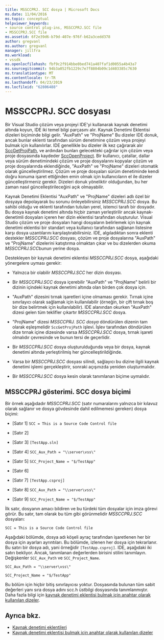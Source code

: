 ```yaml
---
title: MSSCCPRJ. SCC dosya | Microsoft Docs
ms.date: 11/04/2016
ms.topic: conceptual
helpviewer_keywords:
- source control plug-ins, MSSCCPRJ.SCC file
- MSSCCPRJ.SCC file
ms.assetid: 6f2e39d6-b79d-407e-976f-b62a3cedd378
author: gregvanl
ms.author: gregvanl
manager: jillfra
ms.workload:
- vssdk
ms.openlocfilehash: fbf9c2f914bbe0bed741a407faf1d0055a4b43a7
ms.sourcegitcommit: 94b3a052fb1229c7e7f8804b09c1d403385c7630
ms.translationtype: MT
ms.contentlocale: tr-TR
ms.lasthandoff: 04/23/2019
ms.locfileid: "62806488"
---
```

# <a name="mssccprjscc-file"></a>MSSCCPRJ. SCC dosyası
Bir Visual Studio çözüm veya projeyi IDE'yi kullanarak kaynak denetimi altında koyun, IDE iki temel bilgi parçasını alır. Kaynak Denetimi Eklentisi dizeleri biçiminde bilgi gelir. "AuxPath" ve "ProjName" Bu dizeler IDE donuk, ancak bunlar eklenti tarafından sürüm denetimine çözüm veya projeyi bulmak için kullanılırlar. IDE genellikle bu dizeler ilk kez çağırarak alır [SccGetProjPath](../extensibility/sccgetprojpath-function.md), ve ardından bunları gelecekteki çağrılar için çözüm veya proje dosyasında kaydeder [SccOpenProject](../extensibility/sccopenproject-function.md). Bir kullanıcı, çatallar, dallar veya sürüm denetimindeki çözüm ve proje dosyalarını kopyalar çözüm ve proje dosyalarında eklendiğinde, "AuxPath" ve "ProjName" dizeleri otomatik olarak güncelleştirilmez. Çözüm ve proje dosyaları sürüm denetiminde kendi doğru konuma işaret ettiğinden emin olmak için kullanıcıların el ile dizeler güncelleştirmeniz gerekir. Dizeleri donuk yöneliktir olduğundan, bu her zaman nasıl güncelleştirileceğini açık olmayabilir.

 Kaynak Denetimi Eklentisi "AuxPath" ve "ProjName" dizeleri adlı özel bir dosyaya depolayarak bu sorunu önleyebilirsiniz *MSSCCPRJ.SCC* dosya. Bu sahibi olduğu ve eklenti tarafından tutulan yerel, istemci tarafı bir dosyadır. Bu dosya kaynak denetimi altında hiçbir zaman yerleştirilir ancak kaynak-denetimli dosyaları içeren her dizin eklentisi tarafından oluşturulur. Visual Studio çözüm ve proje dosyaları hangi dosyaların belirlemek için kaynak denetimi eklentisi bir standart veya kullanıcı tarafından sağlanan listesine karşı dosya uzantılarını karşılaştırabilirsiniz. IDE, algıladıktan sonra eklenti destekler *MSSCCPRJ.SCC* dosyası, çözüm ve proje dosyalarına "AuxPath" ve "ProjName" dizelerini katıştırma olmaktan çıkar ve bu dizelerden okuma *MSSCCPRJ.SCC*bunun yerine dosya.

 Destekleyen bir kaynak denetimi eklentisi *MSSCCPRJ.SCC* dosya, aşağıdaki yönergelere uyması gerekir:

- Yalnızca bir olabilir *MSSCCPRJ.SCC* her dizin dosyası.

- Bir *MSSCCPRJ.SCC* dosya içerebilir "AuxPath" ve "ProjName" belirli bir dizinin içindeki kaynak denetimi altında olan birden çok dosya için.

- "AuxPath" dizesini tırnak işaretleri içine olmaması gerekir. Tırnak içine sınırlayıcı olarak sağlamak için kullanılabilir (örneğin, bir çift tırnak boş bir dize belirtmek için kullanılabilir). IDE alanından okurken "AuxPath" dizesi gelen tüm teklifler çıkartır *MSSCCPRJ.SCC* dosya.

- "ProjName" dizesi *MSSCCPRJ. SCC dosya* döndürülen dizenin tam olarak eşleşmelidir `SccGetProjPath` işlevi. İşlev tarafından döndürülen dize tırnak içine dizesinde varsa *MSSCCPRJ.SCC* dosya, tırnak işareti olmalıdır çevresinde ve bunun tersi de geçerlidir.

- Bir *MSSCCPRJ.SCC* dosya oluşturulduğunda veya bir dosya, kaynak denetimi altında yerleştirilmiş her güncelleştirildiğinde.

- Varsa bir *MSSCCPRJ.SCC* dosyası silindi, sağlayıcı bu dizine ilgili kaynak denetimi işlemi gerçekleştirir, sonraki açışınızda yeniden oluşturmalıdır.

- Bir *MSSCCPRJ.SCC* dosya kesin olarak tanımlanan biçime uymalıdır.

## <a name="an-illustration-of-the-mssccprjscc-file-format"></a>MSSCCPRJ gösterimi. SCC dosya biçimi
 Bir örnek aşağıdadır *MSSCCPRJ.SCC* (satır numaralarını yalnızca bir kılavuz olarak sağlanır ve dosya gövdesinde dahil edilmemesi gereken) dosya biçimi:

- [Satır 1] `SCC = This is a Source Code Control file`

- [Satır 2]

- [Satır 3] `[TestApp.sln]`

- [Satır 4] `SCC_Aux_Path = "\\server\vss\"`

- [Satır 5] `SCC_Project_Name = "$/TestApp"`

- [Satır 6]

- [Satır 7] `[TestApp.csproj]`

- [Satır 8] `SCC_Aux_Path = "\\server\vss\"`

- [Satır 9] `SCC_Project_Name = "$/TestApp"`

 İlk satır, dosyanın amacı bildiren ve bu türdeki tüm dosyalar için imza görevi görür. Bu satır, tam olarak bu tüm gibi görünmelidir *MSSCCPRJ.SCC* dosyaları:

 `SCC = This is a Source Code Control file`

 Aşağıdaki bölümde, dosya adı köşeli ayraç tarafından işaretlenen her bir dosya için ayarları ayrıntıları. Bu bölümde, izlenen her dosya için tekrarlanır. Bu satırı bir dosya adı, yani örneğidir `[TestApp.csproj]`. IDE, aşağıdaki iki satırı bekliyor. Ancak, tanımlanan değerlerden birisini stilini tanımlayın. Değişkenler `SCC_Aux_Path` ve `SCC_Project_Name`.

 `SCC_Aux_Path = "\\server\vss\"`

 `SCC_Project_Name = "$/TestApp"`

 Bu bölüm için hiçbir bitiş sınırlayıcısı yoktur. Dosyasında bulunan tüm sabit değerleri yanı sıra dosya adını scc.h üstbilgi dosyasında tanımlanmıştır. Daha fazla bilgi için [kaynak denetimi eklentisi bulmak için anahtar olarak kullanılan dizeler](../extensibility/strings-used-as-keys-for-finding-a-source-control-plug-in.md).

## <a name="see-also"></a>Ayrıca bkz.
- [Kaynak denetimi eklentileri](../extensibility/source-control-plug-ins.md)
- [Kaynak denetimi eklentisi bulmak için anahtar olarak kullanılan dizeler](../extensibility/strings-used-as-keys-for-finding-a-source-control-plug-in.md)
